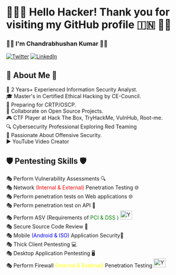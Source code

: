 # 👨🏻‍💻 Hello Hacker! Thank you for visiting my GitHub profile 🇮🇳 🚩🚩

### 👨‍🎓 I'm **Chandrabhushan Kumar** 👨‍🎓

[![Twitter](https://img.shields.io/twitter/follow/bhushanstm2222?style=social)](https://twitter.com/bhushanstm2222/)
[![LinkedIn](https://img.shields.io/badge/LinkedIn-Connect-blue)](https://www.linkedin.com/in/c22b22/)

## 🙋 About Me 🙋
🔭 2 Years+ Experienced Information Security Analyst.  
🎓 Master's in Certified Ethical Hacking by CE-Council.  
🌱 Preparing for CRTP/OSCP.   
👯 Collaborate on Open Source Projects.      
🎮 CTF Player at Hack The Box, TryHackMe, VulnHub, Root-me.  
🔍 Cybersecurity Professional Exploring Red Teaming    
💂 Passionate About Offensive Security.   
▶️ YouTube Video Creator     

## 🛡️ Pentesting Skills 🛡️ 

🎭 Perform Vulnerability Assessments 🔍   
🎭 Network <span style="color:red">(Internal & External)</span> Penetration Testing 🌐      
🎭 Perform penetration tests on Web   applications 🌐    
🎭 Perform penetration test on API 📡    
🎭 Perform ASV (Requirements of <span style="color:green">PCI & DSS )</span> <img src="https://getlogovector.com/wp-content/uploads/2019/10/pci-dss-compliant-logo-vector.png" alt="Your Image" width="32" height="24">  
🎭 Secure Source Code Review 🔐    
🎭 Mobile <span style="color:blue">(Android & ISO) </span>Application Security📱   
🎭 Thick Client Pentesting 💻   
🎭 Desktop Application Pentesting 🖥️  
🎭 Perform Firewall <span style="color:yellow">(Internal & External)</span> Penetration Testing </span> <img src="https://icon2.cleanpng.com/20180519/ikr/kisspng-firewall-computer-icons-computer-network-clip-art-5b007791dd1517.0304465015267572659056.jpg" alt="Your Image" width="32" height="24">   
